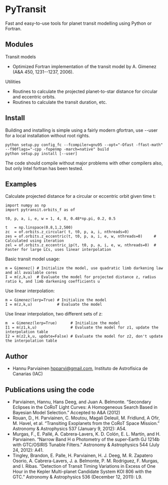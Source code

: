 PyTransit
=========

Fast and easy-to-use tools for planet transit modelling using Python or Fortran.

Modules
-------
Transit models
  - Optimized Fortran implementation of the transit model by A. Gimenez (A&A 450, 1231--1237, 2006).

Utilities
  - Routines to calculate the projected planet-to-star distance for circular and eccentric orbits.
  - Routines to calculate the transit duration, etc.

Install
-------
Building and installing is simple using a fairly modern gfortran, use --user for a local installation without root rights.

    python setup.py config_fc --fcompiler=gnu95 --opt="-Ofast -ffast-math" --f90flags="-cpp -fopenmp -march=native" build
    python setup.py install [--user]
    
The code should compile without major problems with other compilers also, but only Intel fortran has been tested.

Examples
--------
Calculate projected distance for a circular or eccentric orbit given time t:

    import numpy as np
    import pytransit.orbits_f as of

    t0, p, a, i, e, w = 1, 4, 8, 0.48*np.pi, 0.2, 0.5

    t   = np.linspace(0.8,1.2,500)
    zc  = of.orbits.z_circular( t, t0, p, a, i, nthreads=0)                  
    zes = of.orbits.z_eccentric(t, t0, p, a, i, e, w, nthreads=0)     # Calculated using iteration
    zel = of.orbits.z_eccentric_ip(t, t0, p, a, i, e, w, nthreads=0)  # Faster for large LCs, uses linear interpolation

Basic transit model usage:

    m = Gimenez() # Initialize the model, use quadratic limb darkening law and all available cores
    I = m(z,k,u)  # Evaluate the model for projected distance z, radius ratio k, and limb darkening coefficients u
      
Use linear interpolation:

    m = Gimenez(lerp=True) # Initialize the model
    I = m(z,k,u)           # Evaluate the model

Use linear interpolation, two different sets of z:

    m  = Gimenez(lerp=True)      # Initialize the model
    I1 = m(z1,k,u)               # Evaluate the model for z1, update the interpolation table
    I2 = m(z2,k,u, update=False) # Evaluate the model for z2, don't update the interpolation table
    
Author
------
  - Hannu Parviainen <hpparvi@gmail.com>, Instituto de Astrofísica de Canarias (IAC)

Publications using the code
----------------------------
  - Parviainen, Hannu, Hans Deeg, and Juan A. Belmonte. “Secondary Eclipses in the CoRoT Light Curves: A Homogeneous Search Based in Bayesian Model Selection.” Accepted to A&A (2012)
  - Rouan, D., H. Parviainen, C. Moutou, Magali Deleuil, M. Fridlund, A Ofir, M. Havel, et al. “Transiting Exoplanets from the CoRoT Space Mission.” Astronomy & Astrophysics 537 (January 9, 2012): A54.
  - Murgas, F., E. Pallé, A. Cabrera-Lavers, K. D. Colón, E. L. Martín, and H. Parviainen. “Narrow Band H α Photometry of the super-Earth GJ 1214b with GTC/OSIRIS Tunable Filters.” Astronomy & Astrophysics 544 (July 24, 2012): A41.
  - Tingley, Brandon, E. Palle, H. Parviainen, H. J. Deeg, M. R. Zapatero Osorio, A. Cabrera-Lavers, J. a. Belmonte, P. M. Rodriguez, F. Murgas, and I. Ribas. “Detection of Transit Timing Variations in Excess of One Hour in the Kepler Multi-planet Candidate System KOI 806 with the GTC.” Astronomy & Astrophysics 536 (December 12, 2011): L9.
